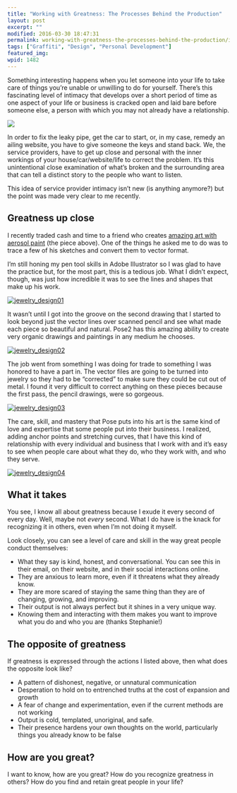 ```yaml
---
title: "Working with Greatness: The Processes Behind the Production"
layout: post
excerpt: ""
modified: 2016-03-30 18:47:31
permalink: working-with-greatness-the-processes-behind-the-production/index.html
tags: ["Graffiti", "Design", "Personal Development"]
featured_img:
wpid: 1482
---
```



Something interesting happens when you let someone into your life to take care of things you’re unable or unwilling to do for yourself. There’s this fascinating level of intimacy that develops over a short period of time as one aspect of your life or business is cracked open and laid bare before someone else, a person with which you may not already have a relationship.

![](/_images/2010/04/maxx_painting.jpg)

In order to fix the leaky pipe, get the car to start, or, in my case, remedy an ailing website, you have to give someone the keys and stand back. We, the service providers, have to get up close and personal with the inner workings of your house/car/website/life to correct the problem. It’s this unintentional close examination of what’s broken and the surrounding area that can tell a distinct story to the people who want to listen.

This idea of service provider intimacy isn’t new (is anything anymore?) but the point was made very clear to me recently.

Greatness up close
------------------

I recently traded cash and time to a friend who creates [amazing art with aerosol paint](http://posetwo.com) (the piece above). One of the things he asked me to do was to trace a few of his sketches and convert them to vector format.

I’m still honing my pen tool skills in Adobe Illustrator so I was glad to have the practice but, for the most part, this is a tedious job. What I didn’t expect, though, was just how incredible it was to see the lines and shapes that make up his work.

[![](/_images/2010/04/jewelry_design01.png "jewelry_design01")](/_images/2010/04/jewelry_design01.png)

It wasn’t until I got into the groove on the second drawing that I started to look beyond just the vector lines over scanned pencil and see what made each piece so beautiful and natural. Pose2 has this amazing ability to create very organic drawings and paintings in any medium he chooses.

[![](/_images/2010/04/jewelry_design02.png "jewelry_design02")](/_images/2010/04/jewelry_design02.png)

The job went from something I was doing for trade to something I was honored to have a part in. The vector files are going to be turned into jewelry so they had to be “corrected” to make sure they could be cut out of metal. I found it very difficult to correct anything on these pieces because the first pass, the pencil drawings, were so gorgeous.

[![](/_images/2010/04/jewelry_design03.png "jewelry_design03")](/_images/2010/04/jewelry_design03.png)

The care, skill, and mastery that Pose puts into his art is the same kind of love and expertise that some people put into their business. I realized, adding anchor points and stretching curves, that I have this kind of relationship with every individual and business that I work with and it’s easy to see when people care about what they do, who they work with, and who they serve.

[![](/_images/2010/04/jewelry_design04.png "jewelry_design04")](/_images/2010/04/jewelry_design04.png)

What it takes
-------------

You see, I know all about greatness because I exude it every second of every day. Well, maybe not *every* second. What I do have is the knack for recognizing it in others, even when I’m not doing it myself.

Look closely, you can see a level of care and skill in the way great people conduct themselves:

- What they say is kind, honest, and conversational. You can see this in their email, on their website, and in their social interactions online.
- They are anxious to learn more, even if it threatens what they already know.
- They are more scared of staying the same thing than they are of changing, growing, and improving.
- Their output is not always perfect but it shines in a very unique way.
- Knowing them and interacting with them makes you want to improve what you do and who you are (thanks Stephanie!)

The opposite of greatness
-------------------------

If greatness is expressed through the actions I listed above, then what does the opposite look like?

- A pattern of dishonest, negative, or unnatural communication
- Desperation to hold on to entrenched truths at the cost of expansion and growth
- A fear of change and experimentation, even if the current methods are not working
- Output is cold, templated, unoriginal, and safe.
- Their presence hardens your own thoughts on the world, particularly things you already know to be false

How are you great?
------------------

I want to know, how are you great? How do you recognize greatness in others? How do you find and retain great people in your life?
